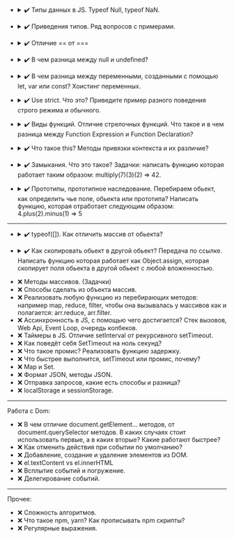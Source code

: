 - <details>
  <summary>
     ✔️ Типы данных в JS. Typeof Null, typeof NaN.
  </summary>

  - number (Numbers, NaN, Infinity, - Infinity)
  - bigInt (Number more than 2^53)
  - string (chars sequence)
  - boolean (true, false)
  - null (special type for empty values) 
  - undefined (special type for non-defined variables)
  - object (complex type with properties (key-value))
  - symbol (type for unique ids)

  `typeof NaN` - "number"  
  `typeof Null` - "object", but it's language mistake
</details>

- <details>
  <summary>
    ✔️ Приведения типов. Ряд вопросов с примерами.
  </summary>

  - String  
  `String(value)`
    - true/false -> "true"/"false"
    - null -> "null"
    - undefined -> "undefined"
    - object -> [object Object] (except special objects like Arrays, Dates, etc.)
    - number -> number as string
  - Number  
  `Number(value)`
    - true/false -> 1/0
    - null -> 0
    - undefined -> NaN
    - string -> trims whitespaces and gets number (also "" becomes 0) or NaN if non-number symbols
    - object -> NaN (except Dates or Array with one number)
  - Boolean  
  `Boolean(value)`
    - "", 0, false, NaN, null, undefined -> false
    - other -> true
</details>

* <details>
  <summary>
    ✔️ Отличие == от ===
  </summary>

  - == 
  uses non-strict comparison with type conversion
  - ===
  uses strict comparison, different types returns false

  NB:
  ```javascript
  (null == undefined); // true
  (null === undefined); // false
  ```
</details>

* <details>
  <summary>
    ✔️ В чем разница между null и undefined?
  </summary>

  `null` - empty value  
  `undefined` - declared and not assigned variable
</details>

* <details>
  <summary>
    ✔️ В чем разница между переменными, созданными с помощью let, var или const? Хоистинг переменных.
  </summary>

  *let* and *const* may be used inside curved brackets {} where they declared and initialized (ReferenceError otherwise).
  *let* variable can be reassigned, *const* variable cannot be reassigned.  
  *var* have weird and hardly controlled behaviour, better don't use it.  

  Hoisting moves variable declarations to the top of the code. That makes possible to use variables before declaration. But hoisting does not work for initializing. Also hoisting does not working for *let* and *const*.  

  As a good rule: **always declare all variables at the beginning of every scope.**

  strict mode blocks opportunity to use variable before declaration.

</details>

* <details>
  <summary>
  ✔️ Use strict. Что это? Приведите пример разного поведения строго режима и обычного.
  </summary>

  Strict mode makes the code more secure by throwing errors in some cases, which works in standard mode.  
  Activated by using directive only at the beginning of script or function  
  `"use strict";`

  example:
  ```javascript
  str = 'str1'; // creates var str
  ```
  ```javascript
  "use strict";
  str = 'str2'; // cause error
  ```

  List of differences:
    - Using a variable/object, without declaring it, is not allowed
    - Assignment to a non-writable global is not allowed
    - Deleting a variable/object/function is not allowed
    - Duplicating a parameter name(functions)/a property name(objects) is not allowed
    - Octal numeric literals and escape characters are not allowed
    - Writing to a read-only/get-only property of objects is not allowed:
    - Deleting an undeletable property is not allowed
    - The with statement is not allowed
    - Words that can **not** be used as variable:
      - eval
      - arguments
      - implements
      - interface
      - let
      - package
      - private
      - protected
      - public
      - static
      - yield 
</details>

* <details>
  <summary>
    ✔️ Виды функций. Отличие стрелочных функций. Что такое и в чем разница между Function Expression и Function Declaration?
  </summary>

  There are two types of functions based on their creation:
  - Function Declaration
  - Function Expression

  The table below shows the difference:
  | Feature | Function Declaration | Function Expression |
  | --- |:---:| :---:|
  | Function need name (can't be anonymous)  | ✔️ | ❌ |
  | Hoisting | ✔️ | ❌ |
  | Global scoped | ✔️ | ❌ |
  | IIFE (immediately invoked function expressions) | ❌ | ✔️ |
  
   Examples:
   ```javascript
  // Function Declaration
  function doSomething() {
    // code
  };
  // Function Expression
  const doSomething = function() {
    // code
  };
  ```

  Arrow function it's shorthand for Function Expression  
  ```javascript
  const doSomething = function() {/*code*/}; // Standard function expression
  const doSomething = () => {/*code*/}; // Arrow function expression
  ```

</details>

* <details>
  <summary>
    ✔️ Что такое this? Методы привязки контекста и их различие?
  </summary>

  `this` is a reference to the object itself, from which it is called.
  Behaviour depends on where it uses:

  | Place | Reference |
  | :---: |:---:|
  | method  | owner object |
  | global | global object |
  | function | global object (non-strict) /	undefined (strict) |
  | arrow function | keeps previous context |
  | event | element (which have attached event) |
  
  Also, there are methods `call()` and `apply()`.
  They can be used to replace the default `this` object with a given as parameter.
  `bind()` method allows copy function with replaced `this`, that works only once (can’t be replaced again after first `bind()`)

</details>

* <details>
  <summary>
    ✔️ Замыкания. Что это такое? Задачки: написать функцию которая работает таким образом: multiply(7)(3)(2) => 42.
  </summary>

  The `closure` is an instrument to define inner and outer function context. It gives opportunity for a function to get access to outer scope and keep in memory inner scope.

  NB: If there are variables with the same name in outer and inner function scope, function priors inner variable, when it calls (way from inner scope to global scope)

  function:
  ```
  function multiply(number) {
    let savedNumber = 1

    function multiplyBase(num) {
      savedNumber *= num
      return multiplyBase
    }

    multiplyBase.toString = () => savedNumber
  
    return multiplyBase(number);
  }
  ```

</details>

* <details>
  <summary>
    ✔️ Прототипы, прототипное наследование. Перебираем обьект, как определить чье поле, обьекта или прототипа? Написать функцию, которая отработает следующим образом: 4.plus(2).minus(1) => 5
  </summary>

  A `prototype` is an object that grants properties and methods for derivative object. Class inheritance implemented in JavaScript via `prototype inheritance`. Prototypes form a chain till they reach `null` as final link.

  Method `hasOwnProperty()` allow to determine is a given property own or belongs to prototype.  
  The usage `for .. in` cycle combined with `hasOwnProperty()` method might be handy, for example:
  ```javascript
  function determineObjectOwnProps(obj){
    const props = [];
    for (const prop in obj) {
      props.push({property: prop, own: obj.hasOwnProperty(prop)})
    }
    console.table(props);
  }
  ```
  For getting array of own keys might be used `Object.keys()` or `Object.getOwnPropertyNames()` methods.

  For implementing `4.plus(2).minus(1)` we should modify `Number` prototype with additional methods `plus` and `minus`, but the number must be wrapped in the brackets `()` for correct working.
  ```javascript
  Number.prototype.plus = function(num) {return this + num}
  Number.prototype.minus = function(num) {return this - num}
  console.log((4).plus(2).minus(1))
  console.log((120).minus(79).plus(6))
  ```

</details>

---
* <details>
  <summary>
    ✔️ typeof([]). Как отличить массив от обьекта?
  </summary>

  `typeof([])` returns `object`.
  In this case might be used `Array.isArray()` method
  ```javascript
  console.log(Array.isArray([]))
  console.log(Array.isArray({}))
  ```

</details>

* <details>
  <summary>
    ✔️ Как скопировать обьект в другой обьект? Передача по ссылке. Написать функцию которая работает как Object.assign, которая скопирует поля обьекта в другой обьект с любой вложенностью.
  </summary>

  The easiest way for object copying is method `Object.assign()`, but it does not work properly with nested objects (all nested objects keeps links)

  There are different ways for deep copying: using special libraries or using `JSON.parse(JSON.stringify())`.  
  Also, there is an option to write recursive function:
  ```javascript
  function deepCopy(obj) {
    if (typeof obj === 'object' || obj === null) {
      const objCopy = {};
      Object.keys(obj).forEach(prop => {
        objCopy[prop] = deepCopy(obj[prop])
      })
      return objCopy;
    } else if (Array.isArray(obj)) {
      return objCopy = obj.map(elem => {
        return deepCopy(elem);
      });
    } else {
      return obj;
    }
  }
  ```

</details>

* ❌ Методы массивов. (Задачки)
* ❌ Способы сделать из объекта массив.
* ❌ Реализовать любую функцию из перебирающих методов: например map, reduce, filter, чтобы она вызывалась у массивов как и полагается: arr.reduce, arr.filter.
* ❌ Ассинхронность в JS, с помощью чего достигается? Стек вызовов, Web Api, Event Loop, очередь колбеков.
* ❌ Таймеры в JS. Отличие setInterval от рекурсивного setTimeout.
* ❌ Как поведёт себя SetTimeout на ноль секунд?
* ❌ Что такое промис? Реализовать функцию задержку.
* ❌ Что быстрее выполнится, setTimeout или промис, почему?
* ❌ Map и Set.
* ❌ Формат JSON, методы JSON.
* ❌ Отправка запросов, какие есть способы и разница?
* ❌ localStorage и sessionStorage.

---

Работа с Dom:

* ❌ В чем отличие document.getElement... методов, от document.querySelector методов. В каких случаях стоит использовать первые, а в каких вторые? Какие работают быстрее?
* ❌ Как отменить действия при событии по умолчанию?
* ❌ Добавление, создание и удаление элементов из DOM.
* ❌ el.textContent vs el.innerHTML
* ❌ Всплытие событий и погружение.
* ❌ Делегирование событий.

---

Прочее:

* ❌ Сложность алгоритмов.
* ❌ Что такое npm, yarn? Как прописывать npm скрипты?
* ❌ Регулярные выражения.